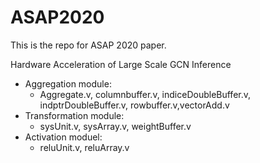 # ASAP2020
This is the repo for ASAP 2020 paper.

Hardware Acceleration of Large Scale GCN Inference

- Aggregation module:  
  - Aggregate.v, columnbuffer.v, indiceDoubleBuffer.v, indptrDoubleBuffer.v, rowbuffer.v,vectorAdd.v
- Transformation module: 
  - sysUnit.v, sysArray.v, weightBuffer.v
- Activation moduel:
  - reluUnit.v, reluArray.v
